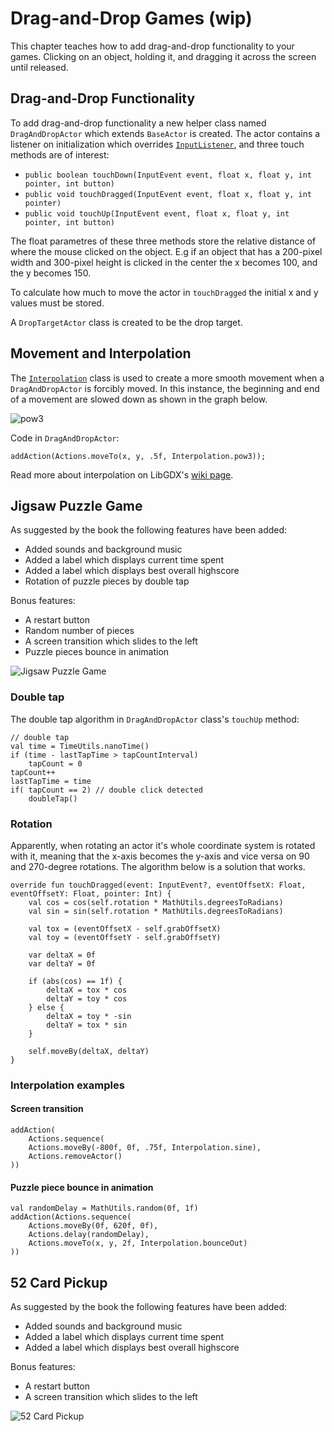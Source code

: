 # Drag-and-Drop Games (wip)
This chapter teaches how to add drag-and-drop functionality to your games. Clicking on an object, holding it, and dragging it across the screen until released.

## Drag-and-Drop Functionality
To add drag-and-drop functionality a new helper class named `DragAndDropActor` which extends `BaseActor` is created. The actor contains a listener on initialization which overrides [`InputListener`](https://libgdx.badlogicgames.com/ci/nightlies/docs/api/com/badlogic/gdx/scenes/scene2d/InputListener.html), and three touch methods are of interest: 
* `public boolean touchDown(InputEvent event, float x, float y, int pointer, int button)`
* `public void touchDragged(InputEvent event, float x, float y, int pointer)`
* `public void touchUp(InputEvent event, float x, float y, int pointer, int button)`

The float parametres of these three methods store the relative distance of where the mouse clicked on the object. E.g if an object that has a 200-pixel width and 300-pixel height is clicked in the center the x becomes 100, and the y becomes 150.

To calculate how much to move the actor in `touchDragged` the initial x and y values must be stored.

A `DropTargetActor` class is created to be the drop target.

## Movement and Interpolation
The [`Interpolation`](https://github.com/libgdx/libgdx/wiki/Interpolation) class is used to create a more smooth movement when a `DragAndDropActor` is forcibly moved. In this instance, the beginning and end of a movement are slowed down as shown in the graph below. 

![pow3](https://cloud.githubusercontent.com/assets/1666014/15840452/9b2c6b34-2c52-11e6-8e66-fe467a605220.png)

Code in `DragAndDropActor`:
```
addAction(Actions.moveTo(x, y, .5f, Interpolation.pow3));
```

Read more about interpolation on LibGDX's [wiki page](https://github.com/libgdx/libgdx/wiki/Interpolation).

## Jigsaw Puzzle Game
As suggested by the book the following features have been added:
* Added sounds and background music
* Added a label which displays current time spent
* Added a label which displays best overall highscore
* Rotation of puzzle pieces by double tap

Bonus features:
* A restart button
* Random number of pieces
* A screen transition which slides to the left
* Puzzle pieces bounce in animation

![Jigsaw Puzzle Game](https://user-images.githubusercontent.com/4059636/61556273-ad722780-aa61-11e9-81b5-5d2c5ecb1e5e.png)

### Double tap
The double tap algorithm in `DragAndDropActor` class's `touchUp` method:
```
// double tap
val time = TimeUtils.nanoTime()
if (time - lastTapTime > tapCountInterval)
    tapCount = 0
tapCount++
lastTapTime = time
if( tapCount == 2) // double click detected
    doubleTap()
```

### Rotation
Apparently, when rotating an actor it's whole coordinate system is rotated with it, meaning that the x-axis becomes the y-axis and vice versa on 90 and 270-degree rotations. The algorithm below is a solution that works.
```
override fun touchDragged(event: InputEvent?, eventOffsetX: Float, eventOffsetY: Float, pointer: Int) {
    val cos = cos(self.rotation * MathUtils.degreesToRadians)
    val sin = sin(self.rotation * MathUtils.degreesToRadians)

    val tox = (eventOffsetX - self.grabOffsetX)
    val toy = (eventOffsetY - self.grabOffsetY)

    var deltaX = 0f
    var deltaY = 0f

    if (abs(cos) == 1f) {
        deltaX = tox * cos
        deltaY = toy * cos
    } else {
        deltaX = toy * -sin
        deltaY = tox * sin
    }

    self.moveBy(deltaX, deltaY)
}
```

### Interpolation examples
#### Screen transition
```
addAction(
    Actions.sequence(
    Actions.moveBy(-800f, 0f, .75f, Interpolation.sine),
    Actions.removeActor()
))
```

#### Puzzle piece bounce in animation
```
val randomDelay = MathUtils.random(0f, 1f)
addAction(Actions.sequence(
    Actions.moveBy(0f, 620f, 0f),
    Actions.delay(randomDelay),
    Actions.moveTo(x, y, 2f, Interpolation.bounceOut)
))
```

## 52 Card Pickup
As suggested by the book the following features have been added:
* Added sounds and background music
* Added a label which displays current time spent
* Added a label which displays best overall highscore

Bonus features:
* A restart button
* A screen transition which slides to the left

![52 Card Pickup](https://user-images.githubusercontent.com/4059636/61574574-dd511780-aac1-11e9-8d19-87b44ddfe8f5.png)
